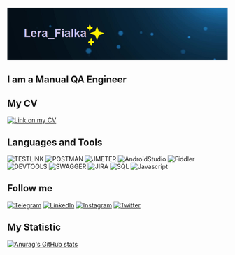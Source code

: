 ![Header](https://github.com/Wall120/Wall120/blob/main/assets/gitimage.png)

## I am a Manual QA Engineer

## My CV
[![Link on my CV](https://img.shields.io/badge/-Link_on_my_CV-D2691E?style=flat-square&logo)](https://drive.google.com/file/d/12CC4l70ZiaIl21LNv8pu0Nij54ZJdTRs/view?usp=sharing)

## Languages and Tools
![TESTLINK](https://img.shields.io/badge/-TESTLINK-090909?style=for-the-badge&logo=TESTLINK&logoColor=FFFF00)
![POSTMAN](https://img.shields.io/badge/-POSTMAN-090909?style=for-the-badge&logo=POSTMAN&logoColor=FFA500)
![JMETER](https://img.shields.io/badge/-JMETER-090909?style=for-the-badge&logo=JMETER&logoColor=FF69B4)
![AndroidStudio](https://img.shields.io/badge/-AndroidStudio-090909?style=for-the-badge&logo=AndroidStudio&logoColor=00FA9A)
![Fiddler](https://img.shields.io/badge/-FIDDLER-090909?style=for-the-badge&logo=FIDDLER&logoColor=00FF00)
![DEVTOOLS](https://img.shields.io/badge/-DEVTOOLS-090909?style=for-the-badge&logo=DEVTOOLS&logoColor=0000FF)
![SWAGGER](https://img.shields.io/badge/-SWAGGER-090909?style=for-the-badge&logo=SWAGGER&logoColor=32CD32)
![JIRA](https://img.shields.io/badge/-JIRA-090909?style=for-the-badge&logo=JIRA&logoColor=0000CD)
![SQL](https://img.shields.io/badge/-SQL-090909?style=for-the-badge&logo=mysql&logoColor=006488)
![Javascript](https://img.shields.io/badge/-Javascript-090909?style=for-the-badge&logo=Javascript)

## Follow me
[![Telegram](https://img.shields.io/badge/-Telegram-090909?style=for-the-badge&logo=telegram&logoColor=27A0D9)](https://t.me/Lera_Fealka)
[![LinkedIn](https://img.shields.io/badge/-LinkedIn-090909?style=for-the-badge&logo=LinkedIn&logoColor=007BB6)](https://www.linkedin.com/in/valeriya-feoktistova)
[![Instagram](https://img.shields.io/badge/-Instagram-090909?style=for-the-badge&logo=Instagram&logoColor=B4068E)](https://www.instagram.com/lera_fialka)
[![Twitter](https://img.shields.io/badge/-Twitter-090909?style=for-the-badge&logo=Twitter&logoColor=1C9DEB)](https://twitter.com/VFeaktsistava?t=6vpni95hrghLZY2OvTwpGw&s=35)

## My Statistic
[![Anurag's GitHub stats](https://github-readme-stats.vercel.app/api?username=Wall120&show_icons=true&theme=radical)](https://github.com/Wall120/github-readme-stats)